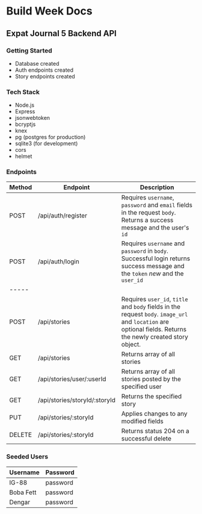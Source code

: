 # Build Week Docs
## Expat Journal 5 Backend API



### Getting Started

 - Database created
 - Auth endpoints created
 - Story endpoints created

### Tech Stack

 - Node.js
 - Express
 - jsonwebtoken
 - bcryptjs
 - knex
 - pg (postgres for production)
 - sqlite3 (for development)
 - cors
 - helmet

### Endpoints


| Method | Endpoint            | Description                                                                                                                                    |
| ------ | -------------       | ---------------------------------------------------------------------------------------------------------------------------------------------  |
| POST   | /api/auth/register | Requires `username`, `password` and `email` fields in the request `body`. Returns a success message and the user's `id`                          |
| POST   | /api/auth/login    | Requires `username` and `password` in `body`. Successful login returns success message and the `token` *new* and the `user_id`                   |
| -----     |           |      |
| POST   | /api/stories | Requires `user_id`, `title` and `body` fields in the request `body`. `image_url` and `location` are optional fields. Returns the newly created story object.                          |
| GET   | /api/stories | Returns array of all stories                                                                                                                       |
| GET   | /api/stories/user/:userId | Returns array of all stories posted by the specified user                                                                             |
| GET   | /api/stories/storyId/:storyId | Returns the specified story                                                                                                       |
| PUT   | /api/stories/:storyId | Applies changes to any modified fields                                                                                                            |
| DELETE   | /api/stories/:storyId | Returns status 204 on a successful delete                                                                                                      |   


### Seeded Users

| Username | Password |
| -------- | -------- |
| IG-88    |  password |
| Boba Fett | password |
| Dengar | password |
